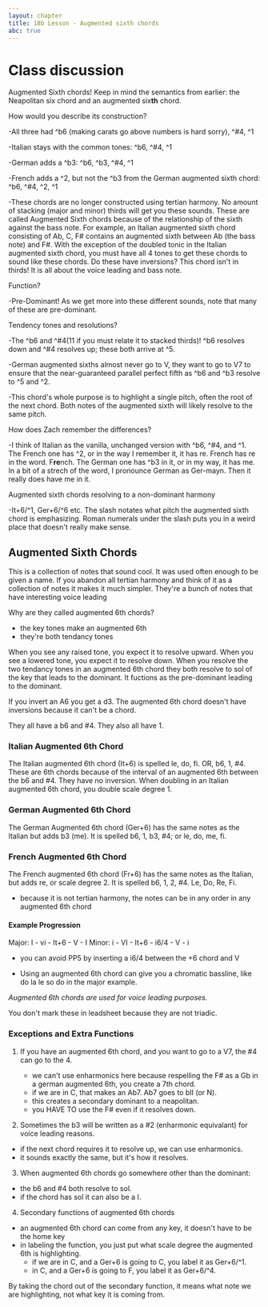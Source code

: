 ```yaml
---
layout: chapter
title: 18b Lesson - Augmented sixth chords
abc: true
---
```


# Class discussion

Augmented Sixth chords! Keep in mind the semantics from earlier: the Neapolitan six chord and an augmented six**th** chord. 

How would you describe its construction?

-All three had ^b6 (making carats go above numbers is hard sorry), ^#4, ^1

-Italian stays with the common tones: ^b6, ^#4, ^1

-German adds a ^b3: ^b6, ^b3, ^#4, ^1

-French adds a ^2, but not the ^b3 from the German augmented sixth chord: ^b6, ^#4, ^2, ^1

-These chords are no longer constructed using tertian harmony. No amount of stacking (major and minor) thirds will get you these sounds. These are called Augmented Sixth chords because of the relationship of the sixth against the bass note. For example, an Italian augmented sixth chord consisting of Ab, C, F# contains an augmented sixth between Ab (the bass note) and F#. With the exception of the doubled tonic in the Italian augmented sixth chord, you must have all 4 tones to get these chords to sound like these chords. Do these have inversions? This chord isn't in thirds! It is all about the voice leading and bass note.

Function?

-Pre-Dominant! As we get more into these different sounds, note that many of these are pre-dominant. 

Tendency tones and resolutions?

-The ^b6 and ^#4(11 if you must relate it to stacked thirds)! ^b6 resolves down and ^#4 resolves up; these both arrive at ^5. 

-German augmented sixths almost never go to V, they want to go to V7 to ensure that the near-guaranteed parallel perfect fifth as ^b6 and ^b3 resolve to ^5 and ^2.

-This chord's whole purpose is to highlight a single pitch, often the root of the next chord. Both notes of the augmented sixth will likely resolve to the same pitch.

How does Zach remember the differences?

-I think of Italian as the vanilla, unchanged version with ^b6, ^#4, and ^1. The French one has ^2, or in the way I remember it, it has re. French has re in the word. F**re**nch. The German one has ^b3 in it, or in my way, it has me. In a bit of a strech of the word, I pronounce German as Ger-mayn. Then it really does have me in it. 

Augmented sixth chords resolving to a non-dominant harmony

-It+6/^1, Ger+6/^6 etc. The slash notates what pitch the augmented sixth chord is emphasizing. Roman numerals under the slash puts you in a weird place that doesn't really make sense.

## Augmented Sixth Chords

This is a collection of notes that sound cool.
It was used often enough to be given a name. 
If you abandon all tertian harmony and think of it as a collection of notes it makes it much simpler.
They're a bunch of notes that have interesting voice leading

Why are they called augmented 6th chords?
- the key tones make an augmented 6th
- they're both tendancy tones

When you see any raised tone, you expect it to resolve upward.
When you see a lowered tone, you expect it to resolve down.
When you resolve the two tendancy tones in an augmented 6th chord they both resolve to sol of the key that leads to the dominant. 
It fuctions as the pre-dominant leading to the dominant. 

If you invert an A6 you get a d3. 
The augmented 6th chord doesn't have inversions because it can't be a chord. 

They all have a b6 and #4. 
They also all have 1. 

### Italian Augmented 6th Chord
The Italian augmented 6th chord (It+6) is spelled le, do, fi. 
OR, b6, 1, #4. 
These are 6th chords because of the interval of an augmented 6th between the b6 and #4. 
They have no inversion. 
When doubling in an Italian augmented 6th chord, you double scale degree 1. 

### German Augmented 6th Chord
The German Augmented 6th chord (Ger+6) has the same notes as the Italian but adds b3 (me).
It is spelled b6, 1, b3, #4; or le, do, me, fi. 
  
### French Augmented 6th Chord
The French augmented 6th chord (Fr+6) has the same notes as the Italian, but adds re, or scale degree 2. 
It is spelled b6, 1, 2, #4. 
Le, Do, Re, Fi. 
- because it is not tertian harmony, the notes can be in any order in any augmented 6th chord

#### Example Progression
Major:
I - vi - It+6 - V - I 
Minor: 
i - VI - It+6 - i6/4 - V - i
  - you can avoid PP5 by inserting a i6/4 between the +6 chord and V
  
- Using an augmented 6th chord can give you a chromatic bassline, like do la le so do in the major example.

*Augmented 6th chords are used for voice leading purposes.*

You don't mark these in leadsheet because they are not triadic. 

### Exceptions and Extra Functions
1. If you have an augmented 6th chord, and you want to go to a V7, the #4 can go to the 4. 
   - we can't use enharmonics here because respelling the F# as a Gb in a german augmented 6th, you create a 7th chord.
   - if we are in C, that makes an Ab7. Ab7 goes to bII (or N).
   - this creates a secondary dominant to a neapolitan. 
   - you HAVE TO use the F# even if it resolves down. 
   
2. Sometimes the b3 will be written as a #2 (enharmonic equivalant) for voice leading reasons.
  - if the next chord requires it to resolve up, we can use enharmonics.
  - it sounds exactly the same, but it's how it resolves.
  
3. When augmented 6th chords go somewhere other than the dominant:
  - the b6 and #4 both resolve to sol. 
  - if the chord has sol it can also be a I. 
 
4. Secondary functions of augmented 6th chords
  - an augmented 6th chord can come from any key, it doesn't have to be the home key
  - in labeling the function, you just put what scale degree the augmented 6th is highlighting. 
    - if we are in C, and a Ger+6 is going to C, you label it as Ger+6/^1.
    - in C, and a Ger+6 is going to F, you label it as Ger+6/^4. 
    
 By taking the chord out of the secondary function, it means what note we are highlighting, not what key it is coming from. 
  
